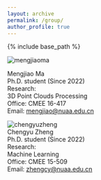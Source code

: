 ```yaml
---
layout: archive
permalink: /group/
author_profile: true
---
```


{% include base_path %}

![mengjiaoma](https://github.com/mingqiangwei/mingqiangwei.github.io/blob/mingqiangwei-patch-1/images/mengjiaoma1.jpg)

Mengjiao Ma  
Ph.D. student (Since 2022)  
Research:  
3D Point Clouds Processing  
Office: CMEE 16-417  
Email: mengjiao@nuaa.edu.cn  


![chengyuzheng](https://github.com/mingqiangwei/mingqiangwei.github.io/blob/mingqiangwei-patch-1/images/chengyuzheng.png)  
Chengyu Zheng  
Ph.D. student (Since 2022)  
Research:  
Machine Learning  
Office: CMEE 15-509  
Email: zhengcy@nuaa.edu.cn   
